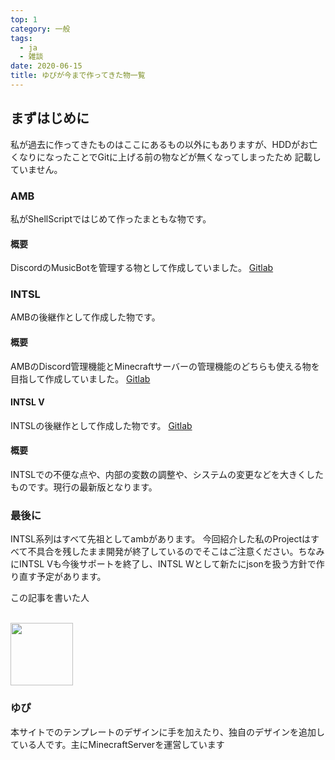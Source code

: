 ```yaml
---
top: 1
category: 一般
tags:
  - ja
  - 雑談
date: 2020-06-15
title: ゆぴが今まで作ってきた物一覧
---
```


## まずはじめに

私が過去に作ってきたものはここにあるもの以外にもありますが、HDDがお亡くなりになったことでGitに上げる前の物などが無くなってしまったため
記載していません。

### AMB

私がShellScriptではじめて作ったまともな物です。

#### 概要

DiscordのMusicBotを管理する物として作成していました。
[Gitlab](https://github.com/yupix/amb)

### INTSL

AMBの後継作として作成した物です。

#### 概要

AMBのDiscord管理機能とMinecraftサーバーの管理機能のどちらも使える物を目指して作成していました。
[Gitlab](https://dev.akarinext.org/yupix/INTSL)

#### INTSL V

INTSLの後継作として作成した物です。
[Gitlab](https://dev.akarinext.org/teampimc/intsl/intsl-main-system/intsl-v)

#### 概要

INTSLでの不便な点や、内部の変数の調整や、システムの変更などを大きくしたものです。現行の最新版となります。

### 最後に

INTSL系列はすべて先祖としてambがあります。
今回紹介した私のProjectはすべて不具合を残したまま開発が終了しているのでそこはご注意ください。ちなみにINTSL Vも今後サポートを終了し、INTSL Wとして新たにjsonを扱う方針で作り直す予定があります。

<div class="auther-grid">
  <article class="auther-side">
    <div class="auther-line">
        <div class="balloon1">
          <p>この記事を書いた人</p>
        </div>
        <br>
        <img
        class="auther-icon"
        src="https://repo.akarinext.org/assets/image/icon/yupix-icon.png"
        width="100"
        height="100"
        />
          <h3>ゆぴ</h3>
    </div>
  </article>
  <section class="auther-main">
    <div class="auther-main">
      本サイトでのテンプレートのデザインに手を加えたり、独自のデザインを追加している人です。主にMinecraftServerを運営しています
    </div>
  </section>
</div>
